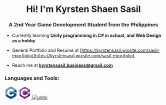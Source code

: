 <h1 align="center">Hi! I'm Kyrsten Shaen Sasil</h1>
<h3 align="center">A 2nd Year Game Development Student from the Philippines</h3>

- Currently learning **Unity programming in C# in school, and Web Design as a hobby**

- General Portfolio and Resume at [https://kyrstensasil.wixsite.com/sasil-eportfolio](https://kyrstensasil.wixsite.com/sasil-eportfolio)

- Reach me at **kyrstensasil.business@gmail.com**


<p align="left">
</p>

<h3 align="left">Languages and Tools:</h3>
<p align="left"> <a href="https://www.w3schools.com/cpp/" target="_blank" rel="noreferrer"> <img src="https://raw.githubusercontent.com/devicons/devicon/master/icons/cplusplus/cplusplus-original.svg" alt="cplusplus" width="40" height="40"/> </a> <a href="https://www.w3schools.com/cs/" target="_blank" rel="noreferrer"> <img src="https://raw.githubusercontent.com/devicons/devicon/master/icons/csharp/csharp-original.svg" alt="csharp" width="40" height="40"/> </a> <a href="https://unity.com/" target="_blank" rel="noreferrer"> <img src="https://www.vectorlogo.zone/logos/unity3d/unity3d-icon.svg" alt="unity" width="40" height="40"/> </a> </p>

